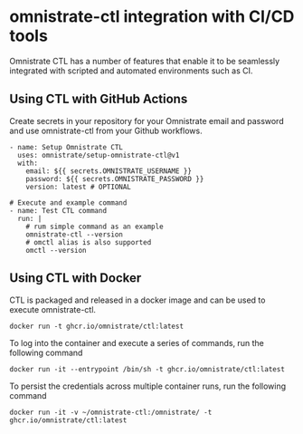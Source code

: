 # omnistrate-ctl integration with CI/CD tools

Omnistrate CTL has a number of features that enable it to be seamlessly integrated with scripted and automated environments such as CI.

## Using CTL with GitHub Actions

Create secrets in your repository for your Omnistrate email and password and use omnistrate-ctl from your Github workflows. 

```
- name: Setup Omnistrate CTL
  uses: omnistrate/setup-omnistrate-ctl@v1
  with:
    email: ${{ secrets.OMNISTRATE_USERNAME }}
    password: ${{ secrets.OMNISTRATE_PASSWORD }}
    version: latest # OPTIONAL

# Execute and example command
- name: Test CTL command
  run: |
    # rum simple command as an example
    omnistrate-ctl --version
    # omctl alias is also supported
    omctl --version
```

## Using CTL with Docker

CTL is packaged and released in a docker image and can be used to execute omnistrate-ctl. 

```
docker run -t ghcr.io/omnistrate/ctl:latest 
```

To log into the container and execute a series of commands, run the following command

```
docker run -it --entrypoint /bin/sh -t ghcr.io/omnistrate/ctl:latest
```

To persist the credentials across multiple container runs, run the following command

```
docker run -it -v ~/omnistrate-ctl:/omnistrate/ -t ghcr.io/omnistrate/ctl:latest
```



